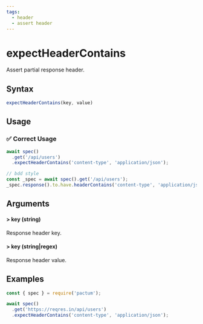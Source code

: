 ```yaml
---
tags:
  - header
  - assert header
---
```


# expectHeaderContains

Assert partial response header.

## Syntax

```js
expectHeaderContains(key, value)
```

## Usage

### ✅  Correct Usage

```js 
await spec()
  .get('/api/users')
  .expectHeaderContains('content-type', 'application/json');
```

```js
// bdd style
const _spec = await spec().get('/api/users');
_spec.response().to.have.headerContains('content-type', 'application/json');
```

## Arguments

#### > key (string)

Response header key.

#### > key (string|regex)

Response header value.

## Examples

```js 
const { spec } = require('pactum');

await spec()
  .get('https://reqres.in/api/users')
  .expectHeaderContains('content-type', 'application/json');
```